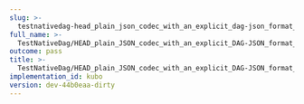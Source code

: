 ```yaml
---
slug: >-
  testnativedag-head_plain_json_codec_with_an_explicit_dag-json_format_returns_http_200-header_content-length
full_name: >-
  TestNativeDag/HEAD_plain_JSON_codec_with_an_explicit_DAG-JSON_format_returns_HTTP_200/Header_Content-Length
outcome: pass
title: >-
  TestNativeDag/HEAD_plain_JSON_codec_with_an_explicit_DAG-JSON_format_returns_HTTP_200/Header_Content-Length
implementation_id: kubo
version: dev-44b0eaa-dirty
---
```


